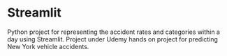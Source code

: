 # Streamlit
Python project for representing the accident rates and categories within a day using Streamlit.
Project under Udemy hands on project for predicting New York vehicle accidents.
